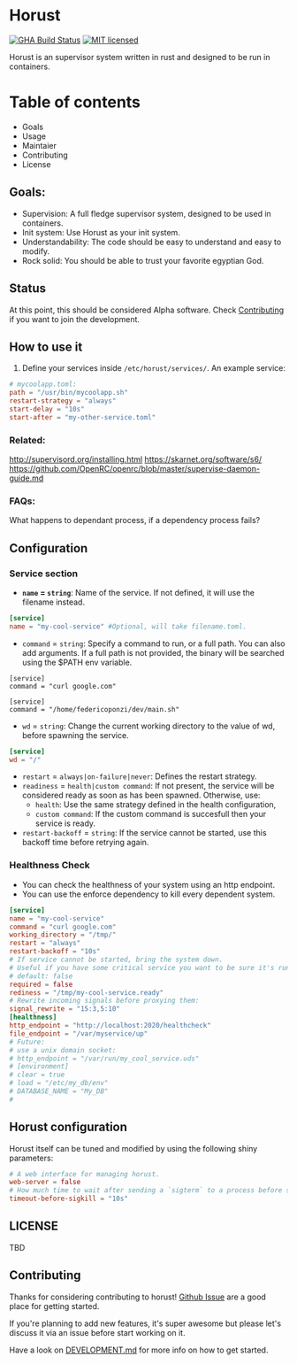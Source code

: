 # Horust
[![GHA Build Status](https://github.com/FedericoPonzi/horust/workflows/CI/badge.svg)](https://github.com/FedericoPonzi/horust/actions?query=workflow%3ACI)
[![MIT licensed](https://img.shields.io/badge/license-MIT-blue.svg)](./LICENSE)

Horust is an supervisor system written in rust and designed to be run in containers. 



# Table of contents
* Goals
* Usage
* Maintaier
* Contributing
* License



## Goals:
* Supervision: A full fledge supervisor system, designed to be used in containers.
* Init system: Use Horust as your init system.
* Understandability: The code should be easy to understand and easy to modify.
* Rock solid: You should be able to trust your favorite egyptian God.

## Status
At this point, this should be considered Alpha software. 
Check [Contributing](CONTRIBUTING.md) if you want to join the development.

## How to use it
1. Define your services inside `/etc/horust/services/`.
An example service:
```toml
# mycoolapp.toml:
path = "/usr/bin/mycoolapp.sh"
restart-strategy = "always"
start-delay = "10s"
start-after = "my-other-service.toml"
``` 

### Related:
http://supervisord.org/installing.html
https://skarnet.org/software/s6/
https://github.com/OpenRC/openrc/blob/master/supervise-daemon-guide.md

### FAQs:
What happens to dependant process, if a dependency process fails?


## Configuration

### Service section
* **`name` = `string`**: Name of the service. If not defined, it will use the filename instead.
```toml
[service]
name = "my-cool-service" #Optional, will take filename.toml.
```
* `command` = `string`: Specify a command to run, or a full path. You can also add arguments. If a full path is not provided, the binary will be searched using the $PATH env variable.
```
[service]
command = "curl google.com"
```
```
[service]
command = "/home/federicoponzi/dev/main.sh"
```
* `wd` = `string`: Change the current working directory to the value of wd, before spawning the service.
```toml
[service]
wd = "/"
```

* `restart` = `always|on-failure|never`: Defines the restart strategy.
* `readiness` = `health|custom command`: If not present, the service will be considered ready as soon as has been spawned. Otherwise, use:
    * `health`: Use the same strategy defined in the health configuration, 
    * `custom command`: If the custom command is succesfull then your service is ready.
* `restart-backoff` = `string`: If the service cannot be started, use this backoff time before retrying again.

### Healthness Check
 * You can check the healthness of your system using an http endpoint.
 * You can use the enforce dependency to kill every dependent system.

```toml
[service]
name = "my-cool-service"
command = "curl google.com"
working_directory = "/tmp/"
restart = "always"
restart-backoff = "10s"
# If service cannot be started, bring the system down.
# Useful if you have some critical service you want to be sure it's running.
# default: false
required = false 
rediness = "/tmp/my-cool-service.ready"
# Rewrite incoming signals before proxying them:
signal_rewrite = "15:3,5:10"
[healthness]
http_endpoint = "http://localhost:2020/healthcheck"
file_endpoint = "/var/myservice/up"
# Future:
# use a unix domain socket:
# http_endpoint = "/var/run/my_cool_service.uds"
# [environment]
# clear = true
# load = "/etc/my_db/env"
# DATABASE_NAME = "My_DB"
# 
```


## Horust configuration
Horust itself can be tuned and modified by using the following shiny parameters:
```toml
# A web interface for managing horust.
web-server = false
# How much time to wait after sending a `sigterm` to a process before sending a SIGKILL.
timeout-before-sigkill = "10s"
```

## LICENSE
TBD

## Contributing
Thanks for considering contributing to horust! 
[Github Issue](https://github.com/FedericoPonzi/horust/issues) are a good place for getting started. 

If you're planning to add new features, it's super awesome but please let's discuss it via an issue before start working on it.

Have a look on [DEVELOPMENT.md](https://github.com/FedericoPonzi/Horust/blob/master/DEVELOPMENT.md) for more info on how to get started.
